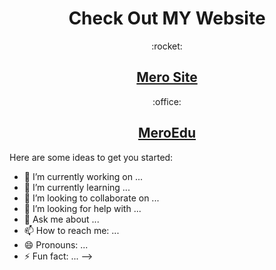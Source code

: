 <h1 align="center">Check Out MY Website </h1>
<div align="center"> :rocket: <h2><a target="_blank" href="https://merokaam.000webhostapp.com/"> Mero Site</a> </h2></div>
<div align="center"> :office: <h2><a target="_blank" href="https://meroedu.com/"> MeroEdu</a> </h2></div>


Here are some ideas to get you started:

- 🔭 I’m currently working on ...
- 🌱 I’m currently learning ...
- 👯 I’m looking to collaborate on ...
- 🤔 I’m looking for help with ...
- 💬 Ask me about ...
- 📫 How to reach me: ...
- 😄 Pronouns: ...
- ⚡ Fun fact: ...
-->
